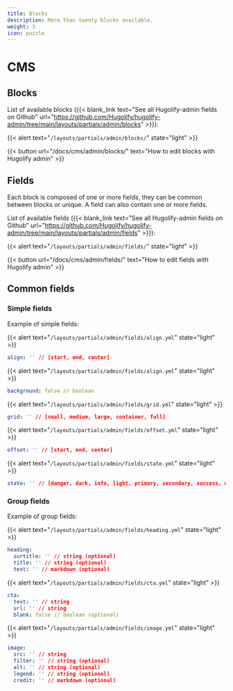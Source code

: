 ```yaml
---
title: Blocks
description: More than twenty blocks available.
weight: 3
icon: puzzle
---
```


# CMS

## Blocks


List of available blocks ({{< blank_link text="See all Hugolify-admin fields on Github" url="https://github.com/Hugolify/hugolify-admin/tree/main/layouts/partials/admin/blocks" >}}):

{{< alert text="`/layouts/partials/admin/blocks/`" state="light" >}}

{{< button url="/docs/cms/admin/blocks/" text="How to edit blocks with Hugolify admin" >}}

## Fields

Each block is composed of one or more fields, they can be common between blocks or unique. A field can also contain one or more fields.

List of available fields ({{< blank_link text="See all Hugolify-admin fields on Github" url="https://github.com/Hugolify/hugolify-admin/tree/main/layouts/partials/admin/fields" >}}):

{{< alert text="`/layouts/partials/admin/fields/`" state="light" >}}



{{< button url="/docs/cms/admin/fields/" text="How to edit fields with Hugolify admin" >}}


## Common fields

### Simple fields

Example of simple fields:

{{< alert text="`/layouts/partials/admin/fields/align.yml`" state="light" >}}

```yml
align: '' // [start, end, center]
```

{{< alert text="`/layouts/partials/admin/fields/align.yml`" state="light" >}}


```yml
background: false // boolean
```

{{< alert text="`/layouts/partials/admin/fields/grid.yml`" state="light" >}}

```yml
grid: '' // [small, medium, large, container, full]
```

{{< alert text="`/layouts/partials/admin/fields/offset.yml`" state="light" >}}

```yml
offset: '' // [start, end, center]
```

{{< alert text="`/layouts/partials/admin/fields/state.yml`" state="light" >}}

```yml
state: '' // [danger, dark, info, light, primary, secondary, success, warning]
```

### Group fields

Example of group fields:

{{< alert text="`/layouts/partials/admin/fields/heading.yml`" state="light" >}}

```yml
heading:
  surtitle: '' // string (optional)
  title: '' // string (optional)
  text: '' // markdown (optional)
```

{{< alert text="`/layouts/partials/admin/fields/cta.yml`" state="light" >}}

```yml
cta:
  text: '' // string
  url: '' // string
  blank: false // boolean (optional)
```

{{< alert text="`/layouts/partials/admin/fields/image.yml`" state="light" >}}

```yml
image:
  src: '' // string
  filter: '' // string (optional)
  alt: '' // string (optional)
  legend: '' // string (optional)
  credit: '' // markdown (optional)
```
